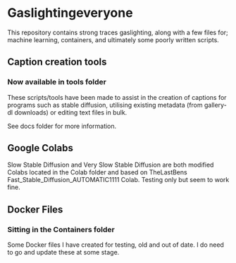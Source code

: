 # Gaslightingeveryone

This repository contains strong traces gaslighting, along with a few files for; machine learning, containers, and ultimately some poorly written scripts.

## Caption creation tools

### Now available in tools folder

These scripts/tools have been made to assist in the creation of captions for programs such as stable diffusion, utilising existing metadata (from gallery-dl downloads) or editing text files in bulk.

See docs folder for more information.

## Google Colabs

Slow Stable Diffusion and Very Slow Stable Diffusion are both modified Colabs located in the Colab folder and based on TheLastBens Fast_Stable_Diffusion_AUTOMATIC1111 Colab.
Testing only but seem to work fine.

## Docker Files

### Sitting in the Containers folder

Some Docker files I have created for testing, old and out of date.
I do need to go and update these at some stage.
